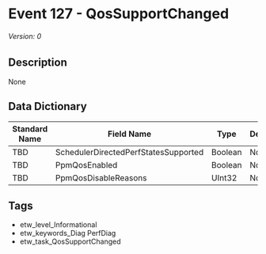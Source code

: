 # Event 127 - QosSupportChanged
###### Version: 0

## Description
None

## Data Dictionary
|Standard Name|Field Name|Type|Description|Sample Value|
|---|---|---|---|---|
|TBD|SchedulerDirectedPerfStatesSupported|Boolean|None|`None`|
|TBD|PpmQosEnabled|Boolean|None|`None`|
|TBD|PpmQosDisableReasons|UInt32|None|`None`|

## Tags
* etw_level_Informational
* etw_keywords_Diag PerfDiag
* etw_task_QosSupportChanged